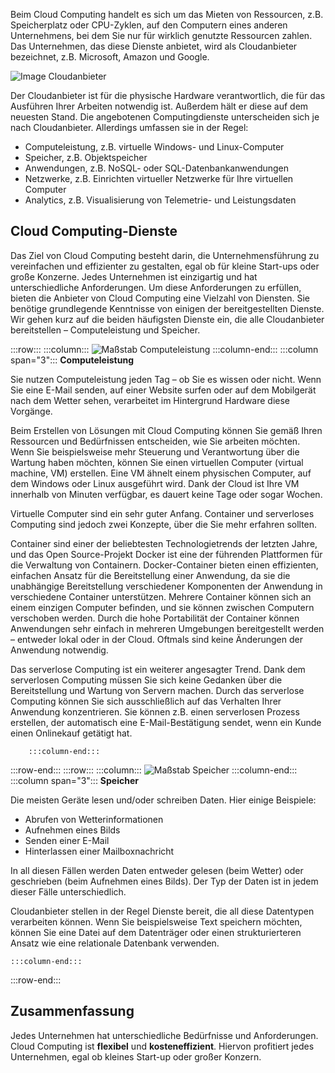 Beim Cloud Computing handelt es sich um das Mieten von Ressourcen, z.B. Speicherplatz oder CPU-Zyklen, auf den Computern eines anderen Unternehmens, bei dem Sie nur für wirklich genutzte Ressourcen zahlen. Das Unternehmen, das diese Dienste anbietet, wird als Cloudanbieter bezeichnet, z.B. Microsoft, Amazon und Google.

![Image Cloudanbieter](../media/2-cloud-providers.png)

Der Cloudanbieter ist für die physische Hardware verantwortlich, die für das Ausführen Ihrer Arbeiten notwendig ist. Außerdem hält er diese auf dem neuesten Stand. Die angebotenen Computingdienste unterscheiden sich je nach Cloudanbieter. Allerdings umfassen sie in der Regel:

- Computeleistung, z.B. virtuelle Windows- und Linux-Computer
- Speicher, z.B. Objektspeicher
- Anwendungen, z.B. NoSQL- oder SQL-Datenbankanwendungen
- Netzwerke, z.B. Einrichten virtueller Netzwerke für Ihre virtuellen Computer
- Analytics, z.B. Visualisierung von Telemetrie- und Leistungsdaten

## <a name="cloud-computing-services"></a>Cloud Computing-Dienste

Das Ziel von Cloud Computing besteht darin, die Unternehmensführung zu vereinfachen und effizienter zu gestalten, egal ob für kleine Start-ups oder große Konzerne. Jedes Unternehmen ist einzigartig und hat unterschiedliche Anforderungen. Um diese Anforderungen zu erfüllen, bieten die Anbieter von Cloud Computing eine Vielzahl von Diensten.
Sie benötige grundlegende Kenntnisse von einigen der bereitgestellten Dienste. Wir gehen kurz auf die beiden häufigsten Dienste ein, die alle Cloudanbieter bereitstellen &ndash; Computeleistung und Speicher.

:::row:::
    :::column:::
        ![Maßstab Computeleistung](../media/2-compute-power.png)
    :::column-end:::
    :::column span="3"::: **Computeleistung**

Sie nutzen Computeleistung jeden Tag – ob Sie es wissen oder nicht. Wenn Sie eine E-Mail senden, auf einer Website surfen oder auf dem Mobilgerät nach dem Wetter sehen, verarbeitet im Hintergrund Hardware diese Vorgänge.

Beim Erstellen von Lösungen mit Cloud Computing können Sie gemäß Ihren Ressourcen und Bedürfnissen entscheiden, wie Sie arbeiten möchten. Wenn Sie beispielsweise mehr Steuerung und Verantwortung über die Wartung haben möchten, können Sie einen virtuellen Computer (virtual machine, VM) erstellen. Eine VM ähnelt einem physischen Computer, auf dem Windows oder Linux ausgeführt wird. Dank der Cloud ist Ihre VM innerhalb von Minuten verfügbar, es dauert keine Tage oder sogar Wochen.

Virtuelle Computer sind ein sehr guter Anfang. Container und serverloses Computing sind jedoch zwei Konzepte, über die Sie mehr erfahren sollten.

Container sind einer der beliebtesten Technologietrends der letzten Jahre, und das Open Source-Projekt Docker ist eine der führenden Plattformen für die Verwaltung von Containern. Docker-Container bieten einen effizienten, einfachen Ansatz für die Bereitstellung einer Anwendung, da sie die unabhängige Bereitstellung verschiedener Komponenten der Anwendung in verschiedene Container unterstützen. Mehrere Container können sich an einem einzigen Computer befinden, und sie können zwischen Computern verschoben werden. Durch die hohe Portabilität der Container können Anwendungen sehr einfach in mehreren Umgebungen bereitgestellt werden – entweder lokal oder in der Cloud. Oftmals sind keine Änderungen der Anwendung notwendig.

Das serverlose Computing ist ein weiterer angesagter Trend. Dank dem serverlosen Computing müssen Sie sich keine Gedanken über die Bereitstellung und Wartung von Servern machen. Durch das serverlose Computing können Sie sich ausschließlich auf das Verhalten Ihrer Anwendung konzentrieren. Sie können z.B. einen serverlosen Prozess erstellen, der automatisch eine E-Mail-Bestätigung sendet, wenn ein Kunde einen Onlinekauf getätigt hat.

        :::column-end:::
:::row-end:::
 :::row:::
    :::column:::
        ![Maßstab Speicher](../media/2-storage.png)
    :::column-end:::
    :::column span="3"::: **Speicher**

Die meisten Geräte lesen und/oder schreiben Daten. Hier einige Beispiele:

- Abrufen von Wetterinformationen
- Aufnehmen eines Bilds
- Senden einer E-Mail
- Hinterlassen einer Mailboxnachricht

In all diesen Fällen werden Daten entweder gelesen (beim Wetter) oder geschrieben (beim Aufnehmen eines Bilds). Der Typ der Daten ist in jedem dieser Fälle unterschiedlich.

Cloudanbieter stellen in der Regel Dienste bereit, die all diese Datentypen verarbeiten können. Wenn Sie beispielsweise Text speichern möchten, können Sie eine Datei auf dem Datenträger oder einen strukturierteren Ansatz wie eine relationale Datenbank verwenden.

    :::column-end:::
:::row-end:::

## <a name="summary"></a>Zusammenfassung

Jedes Unternehmen hat unterschiedliche Bedürfnisse und Anforderungen. Cloud Computing ist **flexibel** und **kosteneffizient**. Hiervon profitiert jedes Unternehmen, egal ob kleines Start-up oder großer Konzern.
